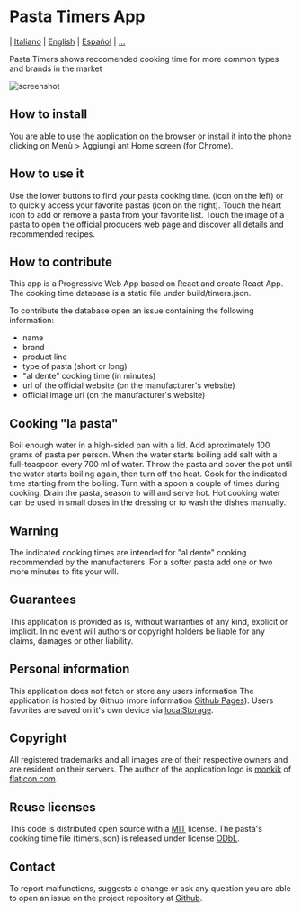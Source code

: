 # Pasta Timers App

| [Italiano](https://github.com/jenkin/pasta-timers-app/blob/master/README.md) | [English](https://github.com/jenkin/pasta-timers-app/blob/master/README-en.md) | [Español](https://github.com/jenkin/pasta-timers-app/blob/master/README-es.md) | [...](https://github.com/jenkin/pasta-timers-app/issues/15)

Pasta Timers shows reccomended cooking time for more common types and brands in the market

![screenshot](https://repository-images.githubusercontent.com/214686946/4b0a8980-ed27-11e9-827f-88954c137291)

## How to install

You are able to use the application on the browser or install it into the phone clicking on Menù > Aggiungi ant Home screen (for Chrome).

## How to use it

Use the lower buttons to find your pasta cooking time. (icon on the left)
or to quickly access your favorite pastas (icon on the right).
Touch the heart icon to add or remove a pasta from your favorite list.
Touch the image of a pasta to open the official producers web page and discover all details and recommended recipes.

## How to contribute

This app is a Progressive Web App based on React and create React App.
The cooking time database is a static file under build/timers.json.

To contribute the database open an issue containing the following information:

* name
* brand
* product line
* type of pasta (short or long)
* "al dente" cooking time (in minutes)
* url of the official website (on the manufacturer's website)
* official image url (on the manufacturer's website)

## Cooking "la pasta"

Boil enough water in a high-sided pan with a lid.
Add aproximately 100 grams of pasta per person.
When the water starts boiling add salt with a full-teaspoon every 700 ml of water.
Throw the pasta and cover the pot until the water starts boiling again, then turn off the heat.
Cook for the indicated time starting from the boiling.
Turn with a spoon a couple of times during cooking.
Drain the pasta, season to will and serve hot.
Hot cooking water can be used in small doses in the dressing or to wash the dishes manually.

## Warning

The indicated cooking times are intended for "al dente" cooking recommended by the manufacturers.
For a softer pasta add one or two more minutes to fits your will.

## Guarantees

This application is provided as is, without warranties of any kind, explicit or implicit.
In no event will authors or copyright holders be liable for any claims, damages or other liability.

## Personal information

This application does not fetch or store any users information
The application is hosted by Github (more information <a href="https://pages.github.com/" rel="noopener noreferrer" target="_blank">Github Pages</a>).
Users favorites are saved on it's own device via  <a href="https://developer.mozilla.org/en-US/docs/Web/API/Window/localStorage" rel="noopener noreferrer" target="_blank">localStorage</a>.

## Copyright

All registered trademarks and all images are of their respective owners and are resident on their servers.
The author of the application logo is <a href="https://www.flaticon.com/authors/monkik" title="monkik">monkik</a> of <a href="https://www.flaticon.com/" title="Flaticon">flaticon.com</a>.

## Reuse licenses

This code is distributed open source with a  <a href="https://tldrlegal.com/license/mit-license" rel="noopener noreferrer" target="_blank">MIT</a> license.
The pasta's cooking time file (timers.json) is released under license <a href="https://tldrlegal.com/license/odc-open-database-license-(odbl)" rel="noopener noreferrer" target="_blank">ODbL</a>.

## Contact

To report malfunctions, suggests a change or ask any question you are able to open an issue on the project repository at <a href="https://github.com/jenkin/pasta-timers-app/issues" rel="noopener noreferrer" target="_blank">Github</a>.
